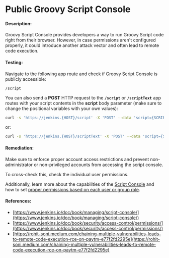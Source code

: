 # Public Groovy Script Console

#### Description:

Groovy Script Console provides developers a way to run Groovy Script code right from their browser. However, in case permissions aren't configured properly, it could introduce another attack vector and often lead to remote code execution.

#### Testing:

Navigate to the following app route and check if Groovy Script Console is publicly accessible:

```
/script
```

You can also send a **POST** HTTP request to the **`/script`** or **`/scriptText`** app routes with your script contents in the **script** body parameter (make sure to change the positional variables with your own values):

```bash
curl -s 'https://jenkins.{HOST}/script' -X 'POST' --data 'script={SCRIPT}'
```

or:

```bash
curl -s 'https://jenkins.{HOST}/scriptText' -X 'POST' --data 'script={SCRIPT}'
```

#### Remediation:

Make sure to enforce proper account access restrictions and prevent non-administrator or non-privileged accounts from accessing the script console.

To cross-check this, check the individual user permissions.

Additionally, learn more about the capabilities of the [Script Console](https://www.jenkins.io/doc/book/managing/script-console/) and how to set [proper permissions based on each user or group role](https://www.jenkins.io/doc/book/security/access-control/permissions/).

#### References:

* [https://www.jenkins.io/doc/book/managing/script-console/](https://www.jenkins.io/doc/book/managing/script-console/)
* [https://www.jenkins.io/doc/book/security/access-control/permissions/](https://www.jenkins.io/doc/book/security/access-control/permissions/)
* [https://rohit-soni.medium.com/chaining-multiple-vulnerabilities-leads-to-remote-code-execution-rce-on-paytm-e77f2fd2295e](https://rohit-soni.medium.com/chaining-multiple-vulnerabilities-leads-to-remote-code-execution-rce-on-paytm-e77f2fd2295e)
